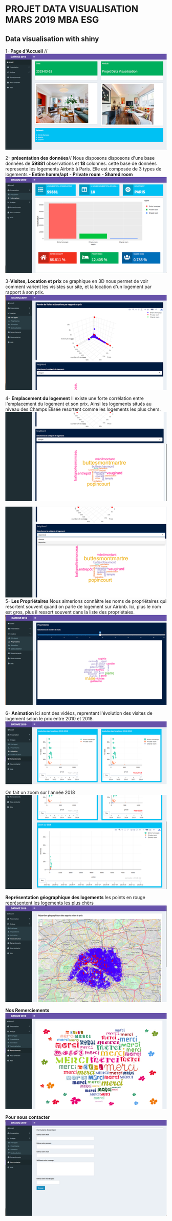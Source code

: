 # PROJET DATA VISUALISATION MARS 2019 MBA ESG
## Data visualisation with shiny
1- **Page d'Accueil** //
![alt text](accueil1.png)

2- **présentation des données**//
Nous disposons disposons d'une base données de **59881** observations et **18** colonnes. cette base de données represente les logements Airbnb à Paris.
Elle est composée de 3 types de logements
**- Entire homm/apt**
**- Private room**
**- Shared room**
![alt text](presentation2.png)

3-**Visites, Location et prix**
ce graphique en 3D nous permet de voir comment varient les visistes sur site, et la location d'un logement par rapport à son prix.
![alt text](prix3.png)

4- **Emplacement du logement**
Il existe une forte corrélation entre l'emplacement du logement et son prix. 
Ainsi les logements situés au niveau des Champs Elisée resortent comme les logements les plus chers. 
![alt text](prix4.png)

![alt text](prix5.png)
5- **Les Propriétaires**
Nous aimerions connâitre les noms de propriétaires qui resortent souvent quand on parle de logement sur Airbnb.
Ici, plus le nom est gros, plus il ressort souvent dans la liste des propriétaies.
![alt text](proprio6.png)

6- **Animation**
Ici sont des vidéos, reprentant l'évolution des visites de logement selon le prix entre 2010 et 2018.
![alt text](anim7.png)
 
 On fait un zoom sur l'année 2018
![alt text](anim8.png)

 **Représentation géographique des logements**
 les points en rouge représentent les logements les plus chèrs 
![alt text](geo9.png)

**Nos Remerciements**
![alt text](merci10.png)

**Pour nous contacter**
![alt text](contact11.png)

